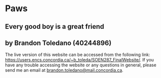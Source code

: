 # Paws
## Every good boy is a great friend
## by Brandon Toledano (40244896)

The live version of this website can be accessed from the following link: <a href="https://users.encs.concordia.ca/~b_toleda/SOEN287_FinalWebsite/">https://users.encs.concordia.ca/~b_toleda/SOEN287_FinalWebsite/</a>. If you have any trouble accessing the website or any questions in general, please send me an email at <a href="mailto:brandon.toledano@mail.concordia.ca">brandon.toledano@mail.concordia.ca</a>.